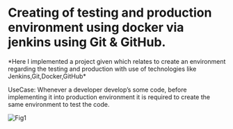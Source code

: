 <h1>Creating of testing and production environment using docker via jenkins using Git & GitHub.</h1>
*Here I implemented a project given which relates to create an environment regarding the testing and production with use of technologies like Jenkins,Git,Docker,GitHub*

UseCase: Whenever a developer  develop’s some  code, before implementing it into production environment it is required to create the same environment to test the code.

![Fig1](https://drive.google.com/open?id=10YXHKz6Ie8_mEVOlCRD0I2S-HFL_B-wP)
